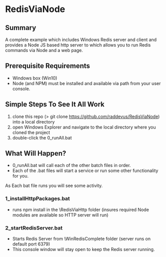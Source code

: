 # RedisViaNode
## Summary
A complete example which includes Windows Redis server and client and provides a Node JS based http server to which allows you to run Redis commands via Node and a web page.

## Prerequisite Requirements
* Windows box (Win10)
* Node (and NPM) must be installed and available via path from your user console.

## Simple Steps To See It All Work
1. clone this repo (> git clone https://github.com/raddevus/RedisViaNode) into a local directory
2. open Windows Explorer and navigate to the local directory where you cloned the project
3. double-click the 0_runAll.bat 

## What Will Happen?
* 0_runAll.bat will call each of the other batch files in order.
* Each of the .bat files will start a service or run some other functionality for you.

As Each bat file runs you will see some activity.
### 1_installHttpPackages.bat 
* runs npm install in the \RedisViaHttp folder (insures required Node modules are available so HTTP server will run)
### 2_startRedisServer.bat
* Starts Redis Server from \WinRedisComplete folder (server runs on default port 6379)
* This console window will stay open to keep the Redis server running.

###
